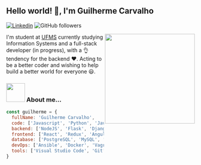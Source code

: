 ## Hello world! 👋, I'm Guilherme Carvalho

[![Linkedin](https://img.shields.io/badge/guilhermercarvalho-blue?style=flat&logo=linkedin)](https://www.linkedin.com/in/guilhermercarvalho/)
![GitHub followers](https://img.shields.io/github/followers/guilhermercarvalho?style=social)

<img align='right' src="https://c.tenor.com/5WIylYzVKHcAAAAC/silence-type.gif" width="240">

I'm student at [UFMS](https://ufms.br) currently studying Information Systems and a full-stack developer (in progress), with a 👌 tendency for the backend ❤️. Acting to be a better coder and wishing to help build a better world for everyone 😃.

### <img src="https://media.giphy.com/media/VgCDAzcKvsR6OM0uWg/giphy.gif" width="50"> About me...

```javascript
const guilherme = {
  fullName: 'Guilherme Carvalho',
  code: ['Javascript', 'Python', 'Java', 'Bash', 'HTML', 'CSS'],
  backend: ['NodeJS', 'Flask', 'Django'],
  frontend: ['React', 'Redux', 'Angular'],
  database: ['PostgreSQL', 'MySQL', 'MongoDB', 'SQLite', 'Firebird'],
  devOps: ['Ansible', 'Docker', 'Vagrant', 'AWS', 'Nginx'],
  tools: ['Visual Studio Code', 'Git'],
}
```
